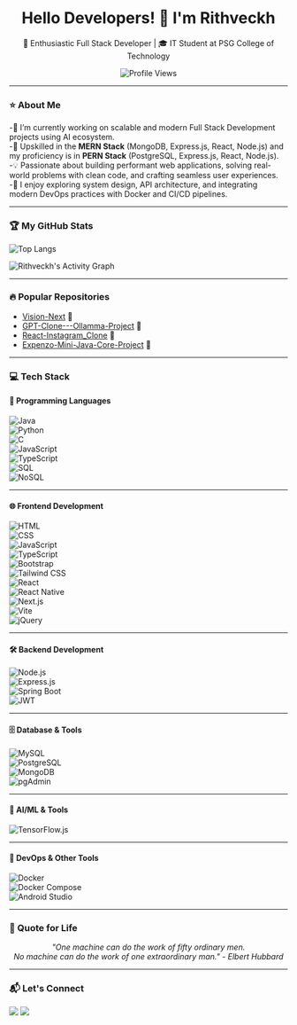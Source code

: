 <h1 align="center">Hello Developers! 👋 I'm Rithveckh</h1>

<p align="center">
  🚀 Enthusiastic Full Stack Developer | 🎓 IT Student at PSG College of Technology
</p>

<p align="center">
  <img src="https://komarev.com/ghpvc/?username=Rithveckh&color=blue" alt="Profile Views">
</p>

---

### ⭐ About Me
-🔭 I’m currently working on scalable and modern Full Stack Development projects using AI ecosystem.  
-🌱 Upskilled in the **MERN Stack** (MongoDB, Express.js, React, Node.js) and my proficiency is in **PERN Stack** (PostgreSQL, Express.js, React, Node.js).  
-💡 Passionate about building performant web applications, solving real-world problems with clean code, and crafting seamless user experiences.  
-🧠 I enjoy exploring system design, API architecture, and integrating modern DevOps practices with Docker and CI/CD pipelines.  

---

### 🏆 My GitHub Stats

![Top Langs](https://github-readme-stats.vercel.app/api/top-langs/?username=Rithveckh&layout=compact&theme=radical&langs_count=8)

![Rithveckh's Activity Graph](https://github-readme-activity-graph.vercel.app/graph?username=Rithveckh&theme=react-dark&hide_border=true)


---

### 🔥 Popular Repositories
- [Vision-Next](https://github.com/Rithveckh/Vision_Next.git) 🌟
- [GPT-Clone---Ollamma-Project](https://github.com/Rithveckh/GPT-Clone---Ollamma.git) 🌟
- [React-Instagram_Clone](https://github.com/Rithveckh/React-Instagram_Clone.git) 🌟
- [Expenzo-Mini-Java-Core-Project](https://github.com/Rithveckh/Expenzo_JavaProject) 🌟

---

### 💻 Tech Stack

#### 🚀 Programming Languages  
![Java](https://img.shields.io/badge/-Java-007396?style=flat-square&logo=java&logoColor=white)  
![Python](https://img.shields.io/badge/-Python-3776AB?style=flat-square&logo=python&logoColor=white)  
![C](https://img.shields.io/badge/-C-00599C?style=flat-square&logo=c&logoColor=white)  
![JavaScript](https://img.shields.io/badge/-JavaScript-F7DF1E?style=flat-square&logo=javascript&logoColor=black)  
![TypeScript](https://img.shields.io/badge/-TypeScript-3178C6?style=flat-square&logo=typescript&logoColor=white)  
![SQL](https://img.shields.io/badge/-SQL-003B57?style=flat-square&logo=postgresql&logoColor=white)  
![NoSQL](https://img.shields.io/badge/-NoSQL-4DB33D?style=flat-square&logo=mongodb&logoColor=white)

---

#### 🌐 Frontend Development  
![HTML](https://img.shields.io/badge/-HTML-E34F26?style=flat-square&logo=html5&logoColor=white)  
![CSS](https://img.shields.io/badge/-CSS-1572B6?style=flat-square&logo=css3&logoColor=white)  
![JavaScript](https://img.shields.io/badge/-JavaScript-F7DF1E?style=flat-square&logo=javascript&logoColor=black)  
![TypeScript](https://img.shields.io/badge/-TypeScript-3178C6?style=flat-square&logo=typescript&logoColor=white)  
![Bootstrap](https://img.shields.io/badge/-Bootstrap-7952B3?style=flat-square&logo=bootstrap&logoColor=white)  
![Tailwind CSS](https://img.shields.io/badge/-TailwindCSS-06B6D4?style=flat-square&logo=tailwind-css&logoColor=white)  
![React](https://img.shields.io/badge/-React-61DAFB?style=flat-square&logo=react&logoColor=black)  
![React Native](https://img.shields.io/badge/-React%20Native-20232A?style=flat-square&logo=react&logoColor=61DAFB)  
![Next.js](https://img.shields.io/badge/-Next.js-000000?style=flat-square&logo=next.js&logoColor=white)  
![Vite](https://img.shields.io/badge/-Vite-646CFF?style=flat-square&logo=vite&logoColor=white)  
![jQuery](https://img.shields.io/badge/-jQuery-0769AD?style=flat-square&logo=jquery&logoColor=white)

---

#### 🛠 Backend Development  
![Node.js](https://img.shields.io/badge/-Node.js-339933?style=flat-square&logo=node.js&logoColor=white)  
![Express.js](https://img.shields.io/badge/-Express.js-000000?style=flat-square&logo=express&logoColor=white)  
![Spring Boot](https://img.shields.io/badge/-Spring%20Boot-6DB33F?style=flat-square&logo=spring-boot&logoColor=white)  
![JWT](https://img.shields.io/badge/-JWT-000000?style=flat-square&logo=jsonwebtokens&logoColor=white)

---

#### 🗄️ Database & Tools  
![MySQL](https://img.shields.io/badge/-MySQL-4479A1?style=flat-square&logo=mysql&logoColor=white)  
![PostgreSQL](https://img.shields.io/badge/-PostgreSQL-336791?style=flat-square&logo=postgresql&logoColor=white)  
![MongoDB](https://img.shields.io/badge/-MongoDB-47A248?style=flat-square&logo=mongodb&logoColor=white)  
![pgAdmin](https://img.shields.io/badge/-pgAdmin-336791?style=flat-square&logo=postgresql&logoColor=white)

---

#### 🧠 AI/ML & Tools  
![TensorFlow.js](https://img.shields.io/badge/-TensorFlow.js-FF6F00?style=flat-square&logo=tensorflow&logoColor=white)

---

#### 🧪 DevOps & Other Tools  
![Docker](https://img.shields.io/badge/-Docker-2496ED?style=flat-square&logo=docker&logoColor=white)  
![Docker Compose](https://img.shields.io/badge/-Docker%20Compose-384d54?style=flat-square&logo=docker&logoColor=white)  
![Android Studio](https://img.shields.io/badge/-Android%20Studio-3DDC84?style=flat-square&logo=android-studio&logoColor=white)

---

### 💬 Quote for Life
<p align="center">
  <i>"One machine can do the work of fifty ordinary men. <br>
  No machine can do the work of one extraordinary man." - Elbert Hubbard</i>
</p>

---

### 📬 Let's Connect
<p align="left">
  <a href="mailto:rithveckhdhamodharan@gmail.com"><img src="https://img.shields.io/badge/Gmail-D14836?style=flat-square&logo=gmail&logoColor=white"></a>
  <a href="https://www.linkedin.com/in/rithveckh-d-3b598328a"><img src="https://img.shields.io/badge/LinkedIn-0A66C2?style=flat-square&logo=linkedin&logoColor=white"></a>
</p>

